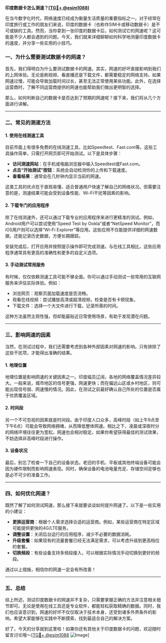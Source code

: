 **印度数据卡怎么测速？[[TG💪+ @esim1088](https://t.me/s/esim1088)]**

在当今数字化时代，网络速度已经成为衡量生活质量的重要指标之一。对于经常在印度旅行或工作的朋友们来说，印度的数据卡（也称作SIM卡或移动数据卡）是不可或缺的工具。然而，当你拿到一张印度的数据卡后，如何测试它的网速呢？这可能是不少人都会遇到的问题。今天，我们就来详细聊聊如何科学地测量印度数据卡的速度，并分享一些实用的小技巧。

### 一、为什么需要测试数据卡的网速？

首先，我们得明白为什么要测试数据卡的网速。其实，网速的好坏直接影响到我们的上网体验。无论是刷视频、看直播还是下载文件，都需要稳定的网络支持。如果网速过慢，可能会导致加载时间过长，甚至无法正常使用某些功能。此外，在选择运营商时，了解不同运营商提供的网速也能帮助我们做出更明智的选择。

那么，如何判断自己的数据卡是否达到了预期的网速呢？接下来，我们将从几个方面进行讲解。

---

### 二、常见的测速方法

#### 1. 使用在线测速工具

目前市面上有很多免费的在线测速工具，比如Speedtest、Fast.com等。这些工具操作简单，只需打开网页即可开始测试。以下是具体步骤：

- **访问测速网站**：在手机或电脑浏览器中输入Speedtest或Fast.com。
- **点击“开始测试”按钮**：系统会自动检测你的上传和下载速度。
- **查看结果**：通常会在几秒钟内显示当前的网速。

这类工具的优点在于直观易懂，适合普通用户快速了解自己的网络状况。但需要注意的是，测速结果可能会受到设备性能、Wi-Fi干扰等因素的影响。

#### 2. 下载专门的应用程序

除了在线测速外，还可以通过下载专业的应用程序来进行更精准的测试。例如，Android用户可以尝试使用“Speed Test by Ookla”或者“NetSpeed Monitor”，而iOS用户则可以选择“Wi-Fi Explorer”等应用。这些应用不仅能提供详细的网速数据，还能记录历史数据，方便长期跟踪。

安装完成后，打开应用并按照提示操作即可完成测速。与在线工具相比，这些应用程序通常具有更高的准确性和更多的自定义选项。

#### 3. 手动测试常用服务

有时候，仅仅依赖测速工具可能不够全面。你可以通过手动测试一些常用的互联网服务来评估实际体验。例如：

- 浏览网页：观察页面加载速度是否流畅。
- 观看在线视频：尝试播放高清或超清视频，检查是否有卡顿现象。
- 下载文件：选择一个大文件进行下载，记录所需的时间。

这种方法虽然主观性强，但却能最贴近日常使用场景，有助于发现潜在问题。

---

### 三、影响网速的因素

当然，在测试过程中，我们还需要考虑到各种外部因素对网速的影响。只有排除了这些干扰项，才能得出准确的结果。

#### 1. 地理位置

地理位置是影响网速的关键因素之一。印度幅员辽阔，各地的网络覆盖情况差异较大。一般来说，城市地区的信号更强，网速更快；而在偏远山区或乡村地区，则可能出现信号弱、网速慢的情况。因此，在测试之前最好确认自己所处的位置是否属于优质覆盖区域。

#### 2. 时间段

另一个不可忽视的因素就是时间段。由于印度人口众多，高峰时段（如上午9点至下午6点）可能会导致网络拥堵，从而降低整体网速。相比之下，凌晨或深夜时分的网络环境往往更为宽松，网速也会相对稳定。如果你希望获得最佳的测试效果，不妨选择非高峰时段进行操作。

#### 3. 设备状况

最后，别忘了检查一下自己的设备状态。老旧的手机、平板或其他终端设备可能会因为硬件限制而影响网速表现。同时，确保设备的电池电量充足、存储空间足够也是必不可少的准备工作。

---

### 四、如何优化网速？

既然了解了如何测试网速，那么接下来就要谈谈如何提升网速了。以下是一些实用的小建议：

- **更换运营商**：根据个人需求选择合适的运营商。例如，某些运营商在特定区域可能提供更快的4G/LTE服务。
- **调整设置**：关闭后台运行的应用程序，减少不必要的数据消耗。
- **升级套餐**：如果现有的流量套餐已经无法满足需求，可以考虑升级到更高档位的套餐。
- **切换频段**：有些设备支持多频段接入，可以根据实际情况手动切换到更好的频段。

通过以上措施，相信你的网速一定会有所改善！

---

### 五、总结

综上所述，测试印度数据卡的网速并不复杂，只需要掌握正确的方法并注意相关细节即可。无论是使用在线工具还是专业软件，都能轻松获取精确的数据。同时，我们也应该意识到，网速的好坏不仅仅取决于技术本身，还受到诸多外界条件的影响。希望大家能够在实践中不断摸索，找到最适合自己的解决方案。

好了，今天的分享就到这里啦！如果你还有其他关于印度数据卡的问题，欢迎随时留言讨论哦～[[TG💪+ @esim1088](https://t.me/s/esim1088) ![Image](https://i.postimg.cc/4NQfJmqS/Snipaste-2025-05-13-00-14-12.png)]